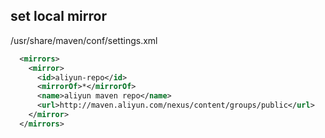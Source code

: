 
## set local mirror
/usr/share/maven/conf/settings.xml
```xml
  <mirrors>
    <mirror>
      <id>aliyun-repo</id>
      <mirrorOf>*</mirrorOf>
      <name>aliyun maven repo</name>
      <url>http://maven.aliyun.com/nexus/content/groups/public</url>
    </mirror>
  </mirrors>

```
